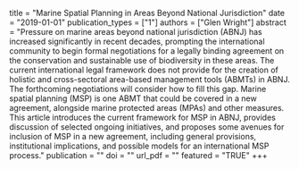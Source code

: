 title = "Marine Spatial Planning in Areas Beyond National Jurisdiction"
date = "2019-01-01"
publication_types = ["1"]
authors = ["Glen Wright"]
abstract = "Pressure on marine areas beyond national jurisdiction (ABNJ) has increased significantly in recent decades, prompting the international community to begin formal negotiations for a legally binding agreement on the conservation and sustainable use of biodiversity in these areas. The current international legal framework does not provide for the creation of holistic and cross-sectoral area-based management tools (ABMTs) in ABNJ. The forthcoming negotiations will consider how to fill this gap. Marine spatial planning (MSP) is one ABMT that could be covered in a new agreement, alongside marine protected areas (MPAs) and other measures. This article introduces the current framework for MSP in ABNJ, provides discussion of selected ongoing initiatives, and proposes some avenues for inclusion of MSP in a new agreement, including general provisions, institutional implications, and possible models for an international MSP process."
publication = ""
doi = ""
url_pdf = ""
featured = "TRUE"
+++
